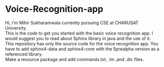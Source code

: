 # Voice-Recognition-app
Hi, i'm Mihir Sukharamwala currently pursuing CSE at CHARUSAT University. <br>
This is the code to get you started with the basic voice recognition app. I would suggest you to read about Sphinx library in java and the use of it.<br>
This repository has only the source code for the voice recognition app. You have to add sphinx4-data and sphinx4-core with the 5prealpha version as a referenced library.<br>
Make a resource package and add commands.txt, .lm ,and .dic files.
